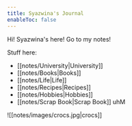 ```yaml
---
title: Syazwina's Journal
enableToc: false
---
```


Hi! Syazwina's here! Go to my notes!  

Stuff here:
- [[notes/University|University]]   
- [[notes/Books|Books]]     
- [[notes/Life|Life]]   
- [[notes/Recipes|Recipes]] 
- [[notes/Hobbies|Hobbies]] 
- [[notes/Scrap Book|Scrap Book]]
uhM  

![[notes/images/crocs.jpg|crocs]]